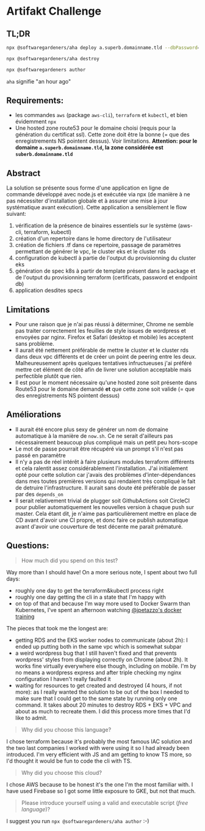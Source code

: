 # Artifakt Challenge

## TL;DR

```bash
npx @softwaregardeners/aha deploy a.superb.domainname.tld --dbPassword=<a secure db password>
```

```bash
npx @softwaregardeners/aha destroy
```

```bash
npx @softwaregardeners author
```

`aha` signifie "an hour ago"

## Requirements:

- les commandes `aws` (package `aws-cli`), `terraform` et `kubectl`, et bien évidemment `npx`
- Une hosted zone route53 pour le domaine choisi (requis pour la génération du certificat ssl). Cette zone doit être la bonne (= que des enregistrements NS pointent dessus). Voir limitations. **Attention: pour le domaine `a.superb.domainname.tld`, la zone considérée est `suberb.domainname.tld`**

## Abstract

La solution se présente sous forme d'une application en ligne de commande développé avec node.js et exécutée via npx (de manière à ne pas nécessiter d'installation globale et à assurer une mise à jour systématique avant exécution).
Cette application a sensiblement le flow suivant:

1. vérification de la présence de binaires essentiels sur le système (aws-cli, terraform, kubectl)
2. création d'un repertoire dans le home directory de l'utilisateur
3. création de fichiers .tf dans ce repertoire, passage de paramètres permettant de générer le vpc, le cluster eks et le cluster rds
4. configuration de kubectl à partie de l'output du provisionning du cluster eks
5. génération de spec k8s à partir de template présent dans le package et de l'output du provisionning terraform (certificats, password et endpoint db)
6. application desdites specs

## Limitations

- Pour une raison que je n'ai pas réussi à déterminer, Chrome ne semble pas traiter correctement les feuilles de style issues de wordpress et envoyées par nginx. Firefox et Safari (desktop et mobile) les acceptent sans problème.
- Il aurait été nettement préférable de mettre le cluster et le cluster rds dans deux vpc différents et de créer un point de peering entre les deux. Malheureusement après quelques tentatives infructueuses j'ai préféré mettre cet élément de côté afin de livrer une solution acceptable mais perfectible plutôt que rien.
- Il est pour le moment nécessaire qu'une hosted zone soit présente dans Route53 pour le domaine demandé **et** que cette zone soit valide (= que des enregistrements NS pointent dessus)

## Améliorations

- Il aurait été encore plus sexy de générer un nom de domaine automatique à la manière de `now.sh`. Ce ne serait d'ailleurs pas nécessairement beaucoup plus compliqué mais un petit peu hors-scope
- Le mot de passe pourrait être récupéré via un prompt s'il n'est pas passé en paramètre
- Il n'y a pas de réel intérêt à faire plusieurs modules terraform différents et cela ralentit assez considérablement l'installation. J'ai initialement opté pour cette solution car j'avais des problèmes d'inter-dépendances dans mes toutes premières versions qui rendaient très compliqué le fait de detruire l'infrastructure. Il aurait sans doute été préférable de passer par des `depends_on`
- Il serait relativement trivial de plugger soit GithubActions soit CircleCI pour publier automatiquement les nouvelles version à chaque push sur master. Cela étant dit, je n'aime pas particulièrement mettre en place de CD avant d'avoir une CI propre, et donc faire ce publish automatique avant d'avoir une couverture de test décente me parait prématuré.

## Questions:

> How much did you spend on this test?

Way more than I should have!
On a more serious note, I spent about two full days:

- roughly one day to get the terraform&kubectl process right
- roughly one day getting the cli in a state that I'm happy with
- on top of that and because I'm way more used to Docker Swarm than Kubernetes, I've spent an afternoon watching [@jpetazzo's docker training](https://www.youtube.com/watch?v=1X4xbcxKqfE&list=PLBAFXs0YjviJwCoxSUkUPhsSxDJzpZbJd)

The pieces that took me the longest are:

- getting RDS and the EKS worker nodes to communicate (about 2h): I ended up putting both in the same vpc which is somewhat subpar
- a weird wordpress bug that I still haven't fixed and that prevents wordpress' styles from displaying correctly on Chrome (about 2h). It works fine virtually everywhere else though, including on mobile. I'm by no means a wordpress express and after triple checking my nginx configuration I haven't really faulted it
- waiting for resources to get created and destroyed (4 hours, if not more): as I really wanted the solution to be out of the box I needed to make sure that I could get to the same state by running only one command. It takes about 20 minutes to destroy RDS + EKS + VPC and about as much to recreate them. I did this process more times that I'd like to admit.

> Why did you choose this language?

I chose terraform because it's probably the most famous IAC solution and the two last companies I worked with were using it so I had already been introduced.
I'm very efficient with JS and am getting to know TS more, so I'd thought it would be fun to code the cli with TS.

> Why did you choose this cloud?

I chose AWS because to be honest it's the one I'm the most familiar with. I have used Firebase so I got some little exposure to GKE, but not that much.

> Please introduce yourself using a valid and executable script (_free language_)?

I suggest you run `npx @softwaregardeners/aha author` :-)
